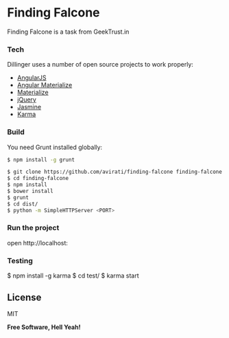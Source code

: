 # Finding Falcone

Finding Falcone is a task from GeekTrust.in

### Tech

Dillinger uses a number of open source projects to work properly:

* [AngularJS]
* [Angular Materialize]
* [Materialize]
* [jQuery]
* [Jasmine]
* [Karma]


### Build

You need Grunt installed globally:

```sh
$ npm install -g grunt
```

```sh
$ git clone https://github.com/avirati/finding-falcone finding-falcone
$ cd finding-falcone
$ npm install
$ bower install
$ grunt
$ cd dist/
$ python -m SimpleHTTPServer <PORT>
```

### Run the project

open http://localhost:<PORT>

### Testing

$ npm install -g karma
$ cd test/
$ karma start

License
----

MIT


**Free Software, Hell Yeah!**


[//]: # (These are reference links used in the body of this note and get stripped out when the markdown processor does its job. There is no need to format nicely because it shouldn't be seen. Thanks SO - http://stackoverflow.com/questions/4823468/store-comments-in-markdown-syntax)


   [AngularJS]: https://angularjs.org/
   [Angular Materialize]: https://github.com/krescruz/angular-materialize
   [Materialize]: http://materializecss.com
   [jQuery]: https://jquery.com/
   [Jasmine]: http://jasmine.github.io/
   [Karma]: https://karma-runner.github.io/0.13/index.html